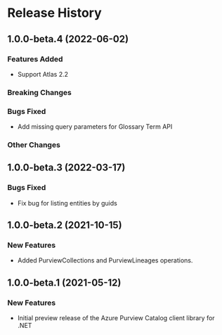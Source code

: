# Release History

## 1.0.0-beta.4 (2022-06-02)

### Features Added

- Support Atlas 2.2

### Breaking Changes

### Bugs Fixed

- Add missing query parameters for Glossary Term API

### Other Changes

## 1.0.0-beta.3 (2022-03-17)

### Bugs Fixed

- Fix bug for listing entities by guids

## 1.0.0-beta.2 (2021-10-15)

### New Features

- Added PurviewCollections and PurviewLineages operations.

## 1.0.0-beta.1 (2021-05-12)

### New Features

- Initial preview release of the Azure Purview Catalog client library for .NET

